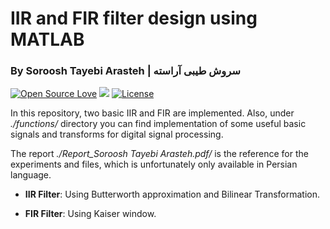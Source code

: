 # IIR and FIR filter design using MATLAB

### By Soroosh Tayebi Arasteh | سروش طیبی آراسته

[![Open Source Love](https://badges.frapsoft.com/os/v2/open-source.svg?v=103)](https://github.com/ellerbrock/open-source-badges/)
[![](https://img.shields.io/badge/contributions-welcome-brightgreen.svg?style=flat)](https://github.com/starasteh/filter_design/pulls)
[![License](https://img.shields.io/badge/License-Apache%202.0-blue.svg)](https://opensource.org/licenses/Apache-2.0)



In this repository, two basic IIR and FIR are implemented.
Also, under *./functions/* directory you can find implementation of some 
useful basic signals and transforms for digital signal processing.

The report *./Report_Soroosh Tayebi Arasteh.pdf/* is the reference for
the experiments and files, which is unfortunately only available in Persian language.

- **IIR Filter**: Using Butterworth approximation and Bilinear Transformation.


- **FIR Filter**: Using Kaiser window.
